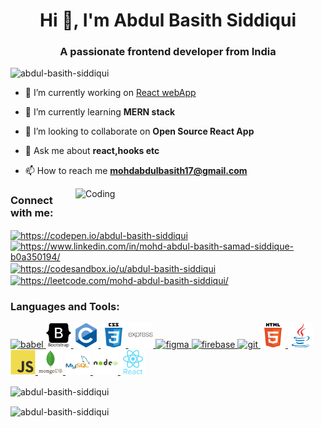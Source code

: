 <h1 align="center">Hi 👋, I'm Abdul Basith Siddiqui</h1>
<h3 align="center">A passionate frontend developer from India</h3>

<p align="left"> <img src="https://komarev.com/ghpvc/?username=abdul-basith-siddiqui&label=Profile%20views&color=0e75b6&style=flat" alt="abdul-basith-siddiqui" /> </p>

- 🔭 I’m currently working on [React webApp](https://github.com/Abdul-Basith-siddiqui/recipeProject)

- 🌱 I’m currently learning **MERN stack**

- 👯 I’m looking to collaborate on **Open Source React App**

- 💬 Ask me about **react,hooks etc**

- 📫 How to reach me **mohdabdulbasith17@gmail.com**

<img align="right" alt="Coding" width="400" src="https://cdn.dribbble.com/users/730703/screenshots/6581243/avento.gif">


<h3 align="left">Connect with me:</h3>
<p align="left">
<a href="https://codepen.io/https://codepen.io/abdul-basith-siddiqui" target="blank"><img align="center" src="https://raw.githubusercontent.com/rahuldkjain/github-profile-readme-generator/master/src/images/icons/Social/codepen.svg" alt="https://codepen.io/abdul-basith-siddiqui" height="30" width="40" /></a>
<a href="https://linkedin.com/in/https://www.linkedin.com/in/mohd-abdul-basith-samad-siddique-b0a350194/" target="blank"><img align="center" src="https://raw.githubusercontent.com/rahuldkjain/github-profile-readme-generator/master/src/images/icons/Social/linked-in-alt.svg" alt="https://www.linkedin.com/in/mohd-abdul-basith-samad-siddique-b0a350194/" height="30" width="40" /></a>
<a href="https://codesandbox.com/https://codesandbox.io/u/abdul-basith-siddiqui" target="blank"><img align="center" src="https://raw.githubusercontent.com/rahuldkjain/github-profile-readme-generator/master/src/images/icons/Social/codesandbox.svg" alt="https://codesandbox.io/u/abdul-basith-siddiqui" height="30" width="40" /></a>
<a href="https://www.leetcode.com/https://leetcode.com/mohd-abdul-basith-siddiqui/" target="blank"><img align="center" src="https://raw.githubusercontent.com/rahuldkjain/github-profile-readme-generator/master/src/images/icons/Social/leet-code.svg" alt="https://leetcode.com/mohd-abdul-basith-siddiqui/" height="30" width="40" /></a>
</p>

<h3 align="left">Languages and Tools:</h3>
<p align="left"> <a href="https://babeljs.io/" target="_blank" rel="noreferrer"> <img src="https://www.vectorlogo.zone/logos/babeljs/babeljs-icon.svg" alt="babel" width="40" height="40"/> </a> <a href="https://getbootstrap.com" target="_blank" rel="noreferrer"> <img src="https://raw.githubusercontent.com/devicons/devicon/master/icons/bootstrap/bootstrap-plain-wordmark.svg" alt="bootstrap" width="40" height="40"/> </a> <a href="https://www.cprogramming.com/" target="_blank" rel="noreferrer"> <img src="https://raw.githubusercontent.com/devicons/devicon/master/icons/c/c-original.svg" alt="c" width="40" height="40"/> </a> <a href="https://www.w3schools.com/css/" target="_blank" rel="noreferrer"> <img src="https://raw.githubusercontent.com/devicons/devicon/master/icons/css3/css3-original-wordmark.svg" alt="css3" width="40" height="40"/> </a> <a href="https://expressjs.com" target="_blank" rel="noreferrer"> <img src="https://raw.githubusercontent.com/devicons/devicon/master/icons/express/express-original-wordmark.svg" alt="express" width="40" height="40"/> </a> <a href="https://www.figma.com/" target="_blank" rel="noreferrer"> <img src="https://www.vectorlogo.zone/logos/figma/figma-icon.svg" alt="figma" width="40" height="40"/> </a> <a href="https://firebase.google.com/" target="_blank" rel="noreferrer"> <img src="https://www.vectorlogo.zone/logos/firebase/firebase-icon.svg" alt="firebase" width="40" height="40"/> </a> <a href="https://git-scm.com/" target="_blank" rel="noreferrer"> <img src="https://www.vectorlogo.zone/logos/git-scm/git-scm-icon.svg" alt="git" width="40" height="40"/> </a> <a href="https://www.w3.org/html/" target="_blank" rel="noreferrer"> <img src="https://raw.githubusercontent.com/devicons/devicon/master/icons/html5/html5-original-wordmark.svg" alt="html5" width="40" height="40"/> </a> <a href="https://www.java.com" target="_blank" rel="noreferrer"> <img src="https://raw.githubusercontent.com/devicons/devicon/master/icons/java/java-original.svg" alt="java" width="40" height="40"/> </a> <a href="https://developer.mozilla.org/en-US/docs/Web/JavaScript" target="_blank" rel="noreferrer"> <img src="https://raw.githubusercontent.com/devicons/devicon/master/icons/javascript/javascript-original.svg" alt="javascript" width="40" height="40"/> </a> <a href="https://www.mongodb.com/" target="_blank" rel="noreferrer"> <img src="https://raw.githubusercontent.com/devicons/devicon/master/icons/mongodb/mongodb-original-wordmark.svg" alt="mongodb" width="40" height="40"/> </a> <a href="https://www.mysql.com/" target="_blank" rel="noreferrer"> <img src="https://raw.githubusercontent.com/devicons/devicon/master/icons/mysql/mysql-original-wordmark.svg" alt="mysql" width="40" height="40"/> </a> <a href="https://nodejs.org" target="_blank" rel="noreferrer"> <img src="https://raw.githubusercontent.com/devicons/devicon/master/icons/nodejs/nodejs-original-wordmark.svg" alt="nodejs" width="40" height="40"/> </a> <a href="https://reactjs.org/" target="_blank" rel="noreferrer"> <img src="https://raw.githubusercontent.com/devicons/devicon/master/icons/react/react-original-wordmark.svg" alt="react" width="40" height="40"/> </a> </p>

<p><img align="center" src="https://github-readme-stats.vercel.app/api/top-langs?username=abdul-basith-siddiqui&show_icons=true&locale=en&layout=compact" alt="abdul-basith-siddiqui" /></p>

<p><img align="center" src="https://github-readme-streak-stats.herokuapp.com/?user=abdul-basith-siddiqui&" alt="abdul-basith-siddiqui" /></p>
